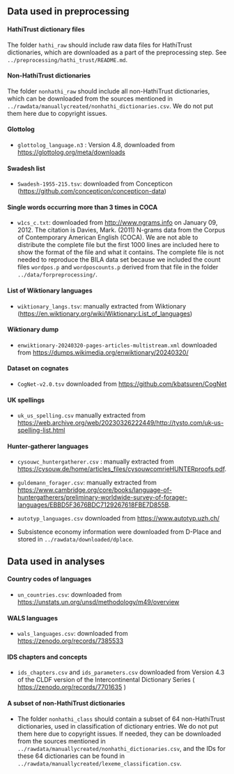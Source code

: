 
## Data used in preprocessing

#### HathiTrust dictionary files

The folder `hathi_raw` should include raw data files for HathiTrust dictionaries, which are downloaded as a part of the preprocessing step. See `../preprocessing/hathi_trust/README.md`.

#### Non-HathiTrust dictionaries

The folder `nonhathi_raw` should include all non-HathiTrust dictionaries, which can be downloaded from the sources mentioned in `../rawdata/manuallycreated/nonhathi_dictionaries.csv`. We do not put them here due to copyright issues.

#### Glottolog
* `glottolog_language.n3` : Version 4.8, downloaded from https://glottolog.org/meta/downloads

#### Swadesh list
* `Swadesh-1955-215.tsv`: downloaded from Concepticon (https://github.com/concepticon/concepticon-data)

#### Single words occurring more than 3 times in COCA
* `w1cs_c.txt`: downloaded from http://www.ngrams.info on January 09, 2012. The citation is Davies, Mark. (2011) N-grams data from the Corpus of Contemporary American English (COCA). We are not able to distribute the complete file  but the first 1000 lines are included here to show the format of the file and what it contains. The complete file is not needed to reproduce the BILA data set because we included the count files `wordpos.p` and `wordposcounts.p` derived from that file in the folder `../data/forpreprocessing/`.

#### List of Wiktionary languages
* `wiktionary_langs.tsv`: manually extracted from Wiktionary (https://en.wiktionary.org/wiki/Wiktionary:List_of_languages)

#### Wiktionary dump
* `enwiktionary-20240320-pages-articles-multistream.xml` downloaded from https://dumps.wikimedia.org/enwiktionary/20240320/

#### Dataset on cognates
* `CogNet-v2.0.tsv` downloaded from https://github.com/kbatsuren/CogNet

#### UK spellings
* `uk_us_spelling.csv` manually extracted from https://web.archive.org/web/20230326222449/http://tysto.com/uk-us-spelling-list.html

#### Hunter-gatherer languages

* `cysouwc_huntergatherer.csv` : manually extracted from https://cysouw.de/home/articles_files/cysouwcomrieHUNTERproofs.pdf.

* `guldemann_forager.csv`: manually extracted from https://www.cambridge.org/core/books/language-of-huntergatherers/preliminary-worldwide-survey-of-forager-languages/EBBD5F3676BDC7129267618FBE7D855B. 

* `autotyp_languages.csv` downloaded from https://www.autotyp.uzh.ch/

* Subsistence economy information were downloaded from D-Place and stored in `../rawdata/downloaded/dplace`.


## Data used in analyses

#### Country codes of languages
* `un_countries.csv`: downloaded from https://unstats.un.org/unsd/methodology/m49/overview

#### WALS languages
* `wals_languages.csv`: downloaded from https://zenodo.org/records/7385533

#### IDS chapters and concepts 
* `ids_chapters.csv` and `ids_parameters.csv` downloaded from Version 4.3 of the CLDF version of the Intercontinental Dictionary Series ( https://zenodo.org/records/7701635 )

#### A subset of non-HathiTrust dictionaries
* The folder `nonhathi_class` should contain a subset of 64 non-HathiTrust dictionaries, used in classification of dictionary entries. We do not put them here due to copyright issues. If needed, they can be downloaded from the sources mentioned in `../rawdata/manuallycreated/nonhathi_dictionaries.csv`, and the IDs for these 64 dictionaries can be found in `../rawdata/manuallycreated/lexeme_classification.csv`.
